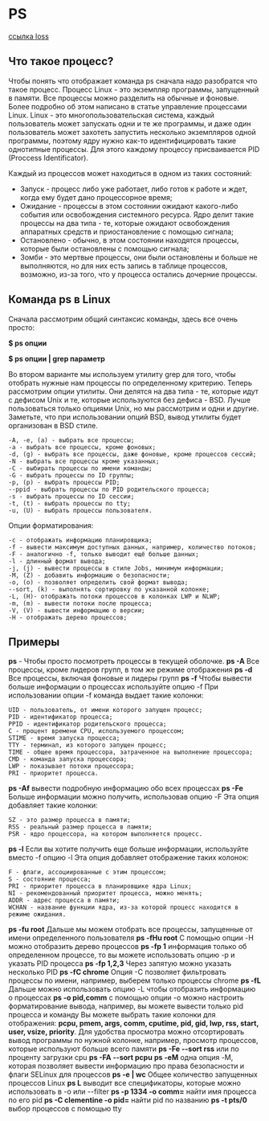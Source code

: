 # PS

[ссылка loss](https://losst.ru/komanda-ps-v-linux)

## Что такое процесс?

Чтобы понять что отображает команда ps сначала надо разобратся что такое процесс. Процесс Linux - это экземпляр программы, запущенный в памяти. Все процессы можно разделить на обычные и фоновые. Более подробно об этом написано в статье управление процессами Linux. Linux - это многопользовательская система, каждый пользователь может запускать одни и те же программы, и даже один пользователь может захотеть запустить несколько экземпляров одной программы, поэтому ядру нужно как-то идентифицировать такие однотипные процессы. Для этого каждому процессу присваивается PID (Proccess Identificator).

Каждый из процессов может находиться в одном из таких состояний:

- Запуск - процесс либо уже работает, либо готов к работе и ждет, когда ему будет дано процессорное время;
- Ожидание - процессы в этом состоянии ожидают какого-либо события или освобождения системного ресурса. Ядро делит такие процессы на два типа - те, которые ожидают освобождения аппаратных средств и приостановление с помощью сигнала;
- Остановлено - обычно, в этом состоянии находятся процессы, которые были остановлены с помощью сигнала;
- Зомби - это мертвые процессы, они были остановлены и больше не выполняются, но для них есть запись в таблице процессов, возможно, из-за того, что у процесса остались дочерние процессы.

## Команда ps в Linux

Сначала рассмотрим общий синтаксис команды, здесь все очень просто:

__$ ps опции__

__$ ps опции | grep параметр__

Во втором варианте мы используем утилиту grep для того, чтобы отобрать нужные нам процессы по определенному критерию. Теперь рассмотрим опции утилиты. Они делятся на два типа - те, которые идут с дефисом Unix и те, которые используются без дефиса - BSD. Лучше пользоваться только опциями Unix, но мы рассмотрим и одни и другие. Заметьте, что при использовании опций BSD, вывод утилиты будет организован в BSD стиле.

    -A, -e, (a) - выбрать все процессы;
    -a - выбрать все процессы, кроме фоновых;
    -d, (g) - выбрать все процессы, даже фоновые, кроме процессов сессий;
    -N - выбрать все процессы кроме указанных;
    -С - выбирать процессы по имени команды;
    -G - выбрать процессы по ID группы;
    -p, (p) - выбрать процессы PID;
    --ppid - выбрать процессы по PID родительского процесса;
    -s - выбрать процессы по ID сессии;
    -t, (t) - выбрать процессы по tty;
    -u, (U) - выбрать процессы пользователя.

Опции форматирования:

    -с - отображать информацию планировщика;
    -f - вывести максимум доступных данных, например, количество потоков;
    -F - аналогично -f, только выводит ещё больше данных;
    -l - длинный формат вывода;
    -j, (j) - вывести процессы в стиле Jobs, минимум информации;
    -M, (Z) - добавить информацию о безопасности;
    -o, (o) - позволяет определить свой формат вывода;
    --sort, (k) - выполнять сортировку по указанной колонке;
    -L, (H)- отображать потоки процессов в колонках LWP и NLWP;
    -m, (m) - вывести потоки после процесса;
    -V, (V) - вывести информацию о версии;
    -H - отображать дерево процессов;

## Примеры

__ps__ - Чтобы просто посмотреть процессы в текущей оболочке.
__ps -A__ Все процессы, кроме лидеров групп, в том же режиме отображения
__ps -d__ Все процессы, включая фоновые и лидеры групп
__ps -f__ Чтобы вывести больше информации о процессах используйте опцию -f
При использовании опции -f команда выдает такие колонки:

    UID - пользователь, от имени которого запущен процесс;
    PID - идентификатор процесса;
    PPID - идентификатор родительского процесса;
    C - процент времени CPU, используемого процессом;
    STIME - время запуска процесса;
    TTY - терминал, из которого запущен процесс;
    TIME - общее время процессора, затраченное на выполнение процессора;
    CMD - команда запуска процессора;
    LWP - показывает потоки процессора;
    PRI - приоритет процесса.
__ps -Af__ вывести подробную информацию обо всех процессах
__ps -Fe__ Больше информации можно получить, использовав опцию -F
Эта опция добавляет такие колонки:

    SZ - это размер процесса в памяти;
    RSS - реальный размер процесса в памяти;
    PSR - ядро процессора, на котором выполняется процесс.

__ps -l__ Если вы хотите получить еще больше информации, используйте вместо -f опцию -l
Эта опция добавляет отображение таких колонок:

    F - флаги, ассоциированные с этим процессом;
    S - состояние процесса;
    PRI - приоритет процесса в планировщике ядра Linux;
    NI - рекомендованный приоритет процесса, можно менять;
    ADDR - адрес процесса в памяти;
    WCHAN - название функции ядра, из-за которой процесс находится в режиме ожидания.
__ps -fu root__ Дальше мы можем отобрать все процессы, запущенные от имени определенного пользователя
__ps -fHu root__ С помощью опции -H можно отобразить дерево процессов
__ps -fp 1__ информация только об определенном процессе, то вы можете использовать опцию -p и указать PID процесса
__ps -fp 1,2,3__ Через запятую можно указать несколько PID
__ps -fC chrome__ Опция -С позволяет фильтровать процессы по имени, например, выберем только процессы chrome
__ps -fL__ Дальше можно использовать опцию -L чтобы отобразить информацию о процессах
__ps -o pid,comm__ с помощью опции -o можно настроить форматирование вывода, например, вы можете вывести только pid процесса и команду
Вы можете выбрать такие колонки для отображения: __pcpu, pmem, args, comm, cputime, pid, gid, lwp, rss, start, user, vsize, priority__. Для удобства просмотра можно отсортировать вывод программы по нужной колонке, 
например, просмотр процессов, которые используют больше всего памяти __ps -Fe --sort rss__ 
или по проценту загрузки cpu __ps -FA --sort pcpu__
__ps -eM__  одна опция -M, которая позволяет вывести информацию про права безопасности и флаги SELinux для процессов
__ps -e | wc__ Общее количество запущенных процессов Linux
__ps L__ выводит все спецификаторы, которые можно использовать в -o или --filter
__ps -p 1334 -o comm=__ найти имя процесса по его pid
__ps -C clementine -o pid=__ найти pid по названию
__ps -t pts/0__ выбор процессов с помощью tty